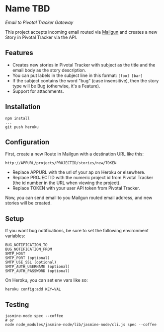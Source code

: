 # Name TBD

*Email to Pivotal Tracker Gateway*

This project accepts incoming email routed via [Mailgun](http://mailgun.net) and creates a new Story in Pivotal Tracker via the API.

## Features

* Creates new stories in Pivotal Tracker with subject as the title and the email body as the story description.
* You can put labels in the subject line in this format: `[foo] [bar]`
* If the subject contains the word "bug" (case insensitive), then the story type will be Bug (otherwise, it's a Feature).
* Support for attachments.

## Installation

    npm install
    ...
    git push heroku

## Configuration

First, create a new Route in Mailgun with a destination URL like this:

    http://APPURL/projects/PROJECTID/stories/new/TOKEN

* Replace APPURL with the url of your ap on Heroku or elsewhere.
* Replace PROJECTID with the numeric project id from Pivotal Tracker (the id number in the URL when viewing the project).
* Replace TOKEN with your user API token from Pivotal Tracker.

Now, you can send email to you Mailgun routed email address, and new stories will be created.

## Setup

If you want bug notifications, be sure to set the following environment variables:

    BUG_NOTIFICATION_TO
    BUG_NOTIFICATION_FROM
    SMTP_HOST
    SMTP_PORT (optional)
    SMTP_USE_SSL (optional)
    SMTP_AUTH_USERNAME (optional)
    SMTP_AUTH_PASSWORD (optional)

On Heroku, you can set env vars like so:

    heroku config:add KEY=VAL

## Testing

    jasmine-node spec --coffee
    # or
    node node_modules/jasmine-node/lib/jasmine-node/cli.js spec --coffee

